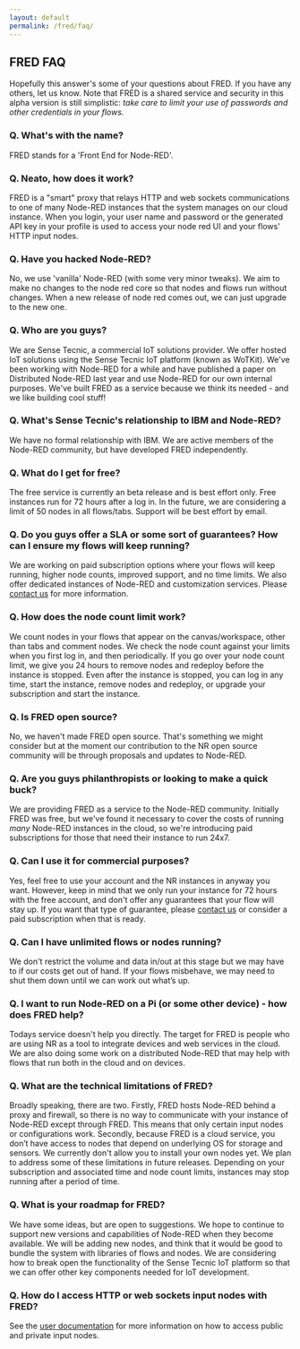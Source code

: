 ```yaml
---
layout: default
permalink: /fred/faq/
---
```

## FRED FAQ
Hopefully this answer's some of your questions about FRED. If you have any others, let us know. Note that FRED is a shared service and security in this alpha version is still simplistic: *take care to limit your use of passwords and other credentials in your flows.*

### Q. What's with the name?
FRED stands for a 'Front End for Node-RED'.

### Q. Neato, how does it work?
FRED is a "smart" proxy that relays HTTP and web sockets communications to one of many Node-RED instances that the system manages on our cloud instance. When you login, your user name and password or the generated API key in your profile is used to access your node red UI and your flows' HTTP input nodes.

### Q. Have you hacked Node-RED?
No, we use 'vanilla' Node-RED (with some very minor tweaks). We aim to make no changes to the node red core so that nodes and flows run without changes. When a new release of node red comes out, we can just upgrade to the new one.

### Q. Who are you guys?
We are Sense Tecnic, a commercial IoT solutions provider. We offer hosted IoT solutions using the Sense Tecnic IoT platform (known as WoTKit). We've been working with Node-RED for a while and have published a paper on Distributed Node-RED last year and use Node-RED for our own internal purposes. We've built FRED as a service because we think its needed - and we like building cool stuff!

### Q. What's Sense Tecnic's relationship to IBM and Node-RED?
We have no formal relationship with IBM. We are active members of the Node-RED community, but have developed FRED independently.

### Q. What do I get for free?
The free service is currently an beta release and is best effort only.  Free instances run for 72 hours after a log in.  In the future, we are considering a limit of 50 nodes in all flows/tabs.  Support will be best effort by email.

### Q. Do you guys offer a SLA or some sort of guarantees? How can I ensure my flows will keep running?
We are working on paid subscription options where your flows will keep running, higher node counts, improved support, and no time limits.  We also offer dedicated instances of Node-RED and customization services.  Please [contact us](mailto:info@sensetecnic.com) for more information.

### Q. How does the node count limit work?
We count nodes in your flows that appear on the canvas/workspace, other than tabs and comment nodes.  We check the node count against your limits when you first log in, and then periodically.  If you go over your node count limit, we give you 24 hours to remove nodes and redeploy before the instance is stopped.  Even after the instance is stopped, you can log in any time, start the instance, remove nodes and redeploy, or upgrade your subscription and start the instance.

### Q. Is FRED open source?
No, we haven't made FRED open source. That's something we might consider but at the moment our contribution to the NR open source community will be through proposals and updates to Node-RED.

### Q. Are you guys philanthropists or looking to make a quick buck?
We are providing FRED as a service to the Node-RED community.  Initially FRED was free, but we've found it necessary to cover the costs of running *many* Node-RED instances in the cloud, so we're introducing paid subscriptions for those that need their instance to run 24x7.

### Q. Can I use it for commercial purposes?
Yes, feel free to use your account and the NR instances in anyway you want. However, keep in mind that we only run your instance for 72 hours with the free account, and don't offer any guarantees that your flow will stay up. If you want that type of guarantee, please [contact us](mailto:info@sensetecnic.com) or consider a paid subscription when that is ready.

### Q. Can I have unlimited flows or nodes running?
We don't restrict the volume and data in/out at this stage but we may have to if our costs get out of hand. If your flows misbehave, we may need to shut them down until we can work out what’s up.

### Q. I want to run Node-RED on a Pi (or some other device) - how does FRED help?
Todays service doesn't help you directly. The target for FRED is people who are using NR as a tool to integrate devices and web services in the cloud. We are also doing some work on a distributed Node-RED that may help with flows that run both in the cloud and on devices.

### Q. What are the technical limitations of FRED?
Broadly speaking, there are two. Firstly, FRED hosts Node-RED behind a proxy and firewall, so there is no way to communicate with your instance of Node-RED except through FRED. This means that only certain input nodes or configurations work. Secondly, because FRED is a cloud service, you don’t have access to nodes that depend on underlying OS for storage and sensors.  We currently don't allow you to install your own nodes yet. We plan to address some of these limitations in future releases.  Depending on your subscription and associated time and node count limits, instances may stop running after a period of time.  

### Q. What is your roadmap for FRED?
We have some ideas, but are open to suggestions. We hope to continue to support new versions and capabilities of Node-RED when they become available. We will be adding new nodes, and think that it would be good to bundle the system with libraries of flows and nodes. We are considering how to break open the functionality of the Sense Tecnic IoT platform so that we can offer other key components needed for IoT development.

### Q. How do I access HTTP or web sockets input nodes with FRED?
See the [user documentation](/fred/userdocs) for more information on how to access public and private input nodes.